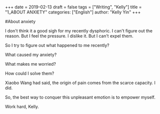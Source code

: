 +++
date = 2019-02-13
draft = false
tags = ["Writing", "Kelly"]
title = "1_ABOUT ANXIETY"
categories: ["English"]
author: "Kelly Yin"
+++

#About anxiety

I don't think it a good sigh for my recently dysphoric. I can't figure out the reason. But I feel the pressure. I dislike it. But I can't expel them.

So I try to figure out what happened to me recently?

What caused my anxiety?

What makes me worried?

How could I solve them?

Xiaobo Wang had said, the origin of pain comes from the scarce capacity. I did.

So, the best way to  conquer this unpleasant emotion is to empower myself.

Work hard, Kelly.


